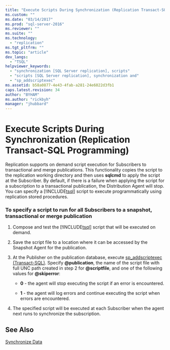 ```yaml
---
title: "Execute Scripts During Synchronization (Replication Transact-SQL Programming) | Microsoft Docs"
ms.custom: ""
ms.date: "03/14/2017"
ms.prod: "sql-server-2016"
ms.reviewer: ""
ms.suite: ""
ms.technology: 
  - "replication"
ms.tgt_pltfrm: ""
ms.topic: "article"
dev_langs: 
  - "TSQL"
helpviewer_keywords: 
  - "synchronization [SQL Server replication], scripts"
  - "scripts [SQL Server replication], synchronization and"
  - "sp_addscriptexec"
ms.assetid: b58a0877-4e43-4fab-a281-24e6022d3fb1
caps.latest.revision: 34
author: "BYHAM"
ms.author: "rickbyh"
manager: "jhubbard"
---
```

# Execute Scripts During Synchronization (Replication Transact-SQL Programming)
  Replication supports on demand script execution for Subscribers to transactional and merge publications. This functionality copies the script to the replication working directory and then uses **sqlcmd** to apply the script at the Subscriber. By default, if there is a failure when applying the script for a subscription to a transactional publication, the Distribution Agent will stop. You can specify a [!INCLUDE[tsql](../../includes/tsql-md.md)] script to execute programmatically using replication stored procedures.  
  
### To specify a script to run for all Subscribers to a snapshot, transactional or merge publication  
  
1.  Compose and test the [!INCLUDE[tsql](../../includes/tsql-md.md)] script that will be executed on demand.  
  
2.  Save the script file to a location where it can be accessed by the Snapshot Agent for the publication.  
  
3.  At the Publisher on the publication database, execute [sp_addscriptexec &#40;Transact-SQL&#41;](../../relational-databases/system-stored-procedures/sp-addscriptexec-transact-sql.md). Specify **@publication**, the name of the script file with full UNC path created in step 2 for **@scriptfile**, and one of the following values for **@skiperror**:  
  
    -   **0** - the agent will stop executing the script if an error is encountered.  
  
    -   **1** - the agent will log errors and continue executing the script when errors are encountered.  
  
4.  The specified script will be executed at each Subscriber when the agent next runs to synchronize the subscription.  
  
## See Also  
 [Synchronize Data](../../relational-databases/replication/synchronize-data.md)  
  
  